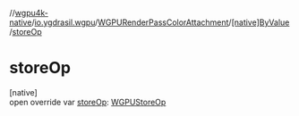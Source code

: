 //[wgpu4k-native](../../../../index.md)/[io.ygdrasil.wgpu](../../index.md)/[WGPURenderPassColorAttachment](../index.md)/[[native]ByValue](index.md)/[storeOp](store-op.md)

# storeOp

[native]\
open override var [storeOp](store-op.md): [WGPUStoreOp](../../-w-g-p-u-store-op/index.md)
